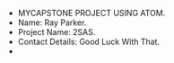 - MYCAPSTONE PROJECT USING ATOM.
- Name: Ray Parker.
- Project Name: 2SAS.
- Contact Details: Good Luck With That.
- 
